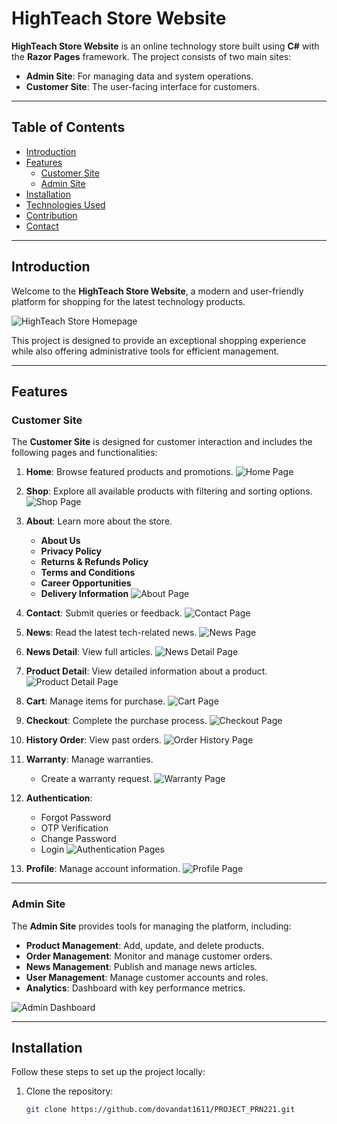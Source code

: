 # HighTeach Store Website

**HighTeach Store Website** is an online technology store built using **C#** with the **Razor Pages** framework. The project consists of two main sites:

- **Admin Site**: For managing data and system operations.
- **Customer Site**: The user-facing interface for customers.

---

## Table of Contents

- [Introduction](#introduction)
- [Features](#features)
  - [Customer Site](#customer-site)
  - [Admin Site](#admin-site)
- [Installation](#installation)
- [Technologies Used](#technologies-used)
- [Contribution](#contribution)
- [Contact](#contact)

---

## Introduction

Welcome to the **HighTeach Store Website**, a modern and user-friendly platform for shopping for the latest technology products. 

![HighTeach Store Homepage](https://github.com/dovandat1611/PROJECT_PRN221/)

This project is designed to provide an exceptional shopping experience while also offering administrative tools for efficient management.

---

## Features

### Customer Site

The **Customer Site** is designed for customer interaction and includes the following pages and functionalities:

1. **Home**: Browse featured products and promotions.
   ![Home Page](path/to/home-page-image.png)

2. **Shop**: Explore all available products with filtering and sorting options.
   ![Shop Page](path/to/shop-page-image.png)

3. **About**: Learn more about the store.
   - **About Us**
   - **Privacy Policy**
   - **Returns & Refunds Policy**
   - **Terms and Conditions**
   - **Career Opportunities**
   - **Delivery Information**
   ![About Page](path/to/about-page-image.png)

4. **Contact**: Submit queries or feedback.
   ![Contact Page](path/to/contact-page-image.png)

5. **News**: Read the latest tech-related news.
   ![News Page](path/to/news-page-image.png)

6. **News Detail**: View full articles.
   ![News Detail Page](path/to/news-detail-page-image.png)

7. **Product Detail**: View detailed information about a product.
   ![Product Detail Page](path/to/product-detail-page-image.png)

8. **Cart**: Manage items for purchase.
   ![Cart Page](path/to/cart-page-image.png)

9. **Checkout**: Complete the purchase process.
   ![Checkout Page](path/to/checkout-page-image.png)

10. **History Order**: View past orders.
    ![Order History Page](path/to/order-history-page-image.png)

11. **Warranty**: Manage warranties.
    - Create a warranty request.
    ![Warranty Page](path/to/warranty-page-image.png)

12. **Authentication**:
    - Forgot Password
    - OTP Verification
    - Change Password
    - Login
    ![Authentication Pages](path/to/authentication-pages-image.png)

13. **Profile**: Manage account information.
    ![Profile Page](path/to/profile-page-image.png)

---

### Admin Site

The **Admin Site** provides tools for managing the platform, including:

- **Product Management**: Add, update, and delete products.
- **Order Management**: Monitor and manage customer orders.
- **News Management**: Publish and manage news articles.
- **User Management**: Manage customer accounts and roles.
- **Analytics**: Dashboard with key performance metrics.

![Admin Dashboard](path/to/admin-dashboard-image.png)

---

## Installation

Follow these steps to set up the project locally:

1. Clone the repository:
   ```bash
   git clone https://github.com/dovandat1611/PROJECT_PRN221.git
